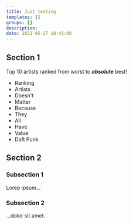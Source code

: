 ```yaml
---
title: Just testing
templates: []
groups: []
description: 
date: 2021-05-27 10:43:00
--- 
```


## Section 1

Top 10 artists ranked from worst to _**absolute**_ best!

* Ranking
* Artists
* Doesn't 
* Matter 
* Because
* They
* All
* Have
* Value
* Daft Punk 

## Section 2 

### Subsection 1 

Lorep ipsum...

### Subsection 2 

...dolor sit amet.
